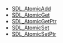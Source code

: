 <!-- BEGIN CATEGORY LIST -->
- [SDL_AtomicAdd](SDL_AtomicAdd)
- [SDL_AtomicGet](SDL_AtomicGet)
- [SDL_AtomicGetPtr](SDL_AtomicGetPtr)
- [SDL_AtomicSet](SDL_AtomicSet)
- [SDL_AtomicSetPtr](SDL_AtomicSetPtr)
<!-- END CATEGORY LIST -->
